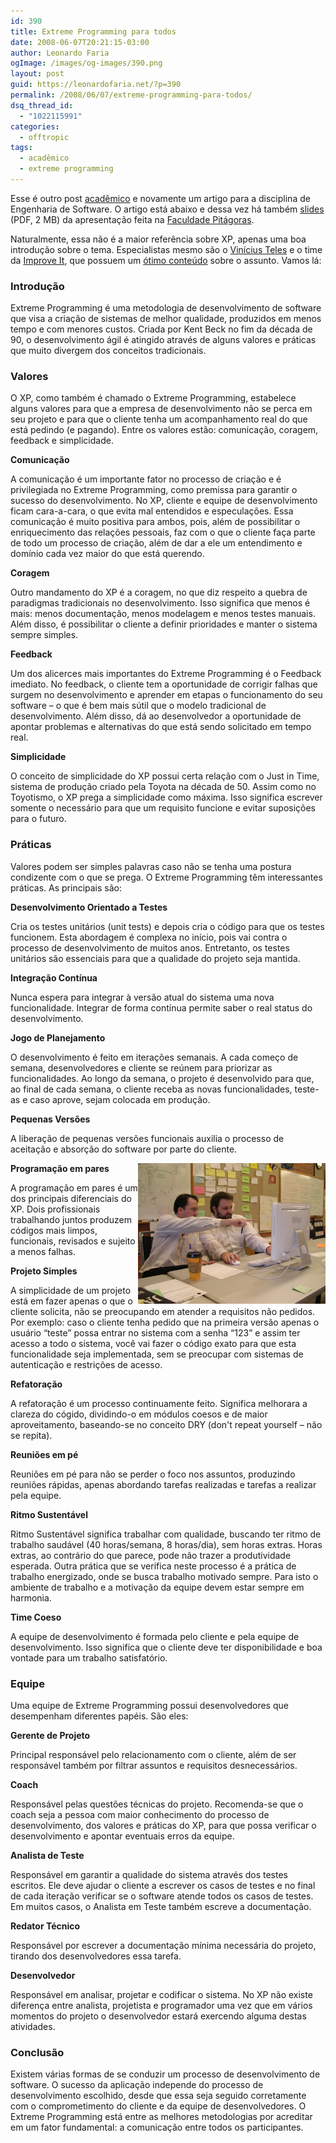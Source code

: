 ```yaml
---
id: 390
title: Extreme Programming para todos
date: 2008-06-07T20:21:15-03:00
author: Leonardo Faria
ogImage: /images/og-images/390.png
layout: post
guid: https://leonardofaria.net/?p=390
permalink: /2008/06/07/extreme-programming-para-todos/
dsq_thread_id:
  - "1022115991"
categories:
  - offtropic
tags:
  - acadêmico
  - extreme programming
---
```

Esse é outro post [acadêmico](http://www.leonardofaria.net/tag/academico) e novamente um artigo para a disciplina de Engenharia de Software. O artigo está abaixo e dessa vez há também [slides](/wp-content/uploads/2008/06/XP.pdf) (PDF, 2 MB) da apresentação feita na [Faculdade Pitágoras](http://www.faculdadepitagoras.com.br/).

Naturalmente, essa não é a maior referência sobre XP, apenas uma boa introdução sobre o tema. Especialistas mesmo são o [Vinícius Teles](http://www.improveit.com.br/vinicius) e o time da [Improve It](http://www.improveit.com.br), que possuem um [ótimo conteúdo](http://www.improveit.com.br/xp) sobre o assunto. Vamos lá:

### Introdução

Extreme Programming é uma metodologia de desenvolvimento de software que visa a criação de sistemas de melhor qualidade, produzidos em menos tempo e com menores custos. Criada por Kent Beck no fim da década de 90, o desenvolvimento ágil é atingido através de alguns valores e práticas que muito divergem dos conceitos tradicionais.

<!--more-->

### Valores

O XP, como também é chamado o Extreme Programming, estabelece alguns valores para que a empresa de desenvolvimento não se perca em seu projeto e para que o cliente tenha um acompanhamento real do que está pedindo (e pagando). Entre os valores estão: comunicação, coragem, feedback e simplicidade.

**Comunicação**

A comunicação é um importante fator no processo de criação e é privilegiada no Extreme Programming, como premissa para garantir o sucesso do desenvolvimento. No XP, cliente e equipe de desenvolvimento ficam cara-a-cara, o que evita mal entendidos e especulações. Essa comunicação é muito positiva para ambos, pois, além de possibilitar o enriquecimento das relações pessoais, faz com o que o cliente faça parte de todo um processo de criação, além de dar a ele um entendimento e domínio cada vez maior do que está querendo. 

**Coragem**

Outro mandamento do XP é a coragem, no que diz respeito a quebra de paradigmas tradicionais no desenvolvimento. Isso significa que menos é mais: menos documentação, menos modelagem e menos testes manuais. Além disso, é possibilitar o cliente a definir prioridades e manter o sistema sempre simples.

**Feedback**

Um dos alicerces mais importantes do Extreme Programming é o Feedback imediato. No feedback, o cliente tem a oportunidade de corrigir falhas que surgem no desenvolvimento e aprender em etapas o funcionamento do seu software – o que é bem mais sútil que o modelo tradicional de desenvolvimento. Além disso, dá ao desenvolvedor a oportunidade de apontar problemas e alternativas do que está sendo solicitado em tempo real.

**Simplicidade**

O conceito de simplicidade do XP possui certa relação com o Just in Time, sistema de produção criado pela Toyota na década de 50. Assim como no Toyotismo, o XP prega a simplicidade como máxima. Isso significa escrever somente o necessário para que um requisito funcione e evitar suposições para o futuro.

### Práticas

Valores podem ser simples palavras caso não se tenha uma postura condizente com o que se prega. O Extreme Programming têm interessantes práticas. As principais são:

**Desenvolvimento Orientado a Testes**

Cria os testes unitários (unit tests) e depois cria o código para que os testes funcionem. Esta abordagem é complexa no início, pois vai contra o processo de desenvolvimento de muitos anos. Entretanto, os testes unitários são essenciais para que a qualidade do projeto seja mantida.

**Integração Contínua**

Nunca espera para integrar à versão atual do sistema uma nova funcionalidade. Integrar de forma contínua permite saber o real status do desenvolvimento.

**Jogo de Planejamento**

O desenvolvimento é feito em iterações semanais. A cada começo de semana, desenvolvedores e cliente se reúnem para priorizar as funcionalidades. Ao longo da semana, o projeto é desenvolvido para que, ao final de cada semana, o cliente receba as novas funcionalidades, teste-as e caso aprove, sejam colocada em produção.

**Pequenas Versões**

A liberação de pequenas versões funcionais auxilia o processo de aceitação e absorção do software por parte do cliente.

**Programação em pares**<img src="/wp-content/uploads/2008/06/xp1.jpg" title="Programação em par" width="300" align="right" class="photo white" />

A programação em pares é um dos principais diferenciais do XP. Dois profissionais trabalhando juntos produzem códigos mais limpos, funcionais, revisados e sujeito a menos falhas. 

**Projeto Simples**

A simplicidade de um projeto está em fazer apenas o que o cliente solicita, não se preocupando em atender a requisitos não pedidos. Por exemplo: caso o cliente tenha pedido que na primeira versão apenas o usuário &#8220;teste&#8221; possa entrar no sistema com a senha &#8220;123&#8221; e assim ter acesso a todo o sistema, você vai fazer o código exato para que esta funcionalidade seja implementada, sem se preocupar com sistemas de autenticação e restrições de acesso.

**Refatoração**

A refatoração é um processo continuamente feito. Significa melhorara a clareza do cógido, dividindo-o em módulos coesos e de maior aproveitamento, baseando-se no conceito DRY (don't repeat yourself – não se repita).

**Reuniões em pé**

Reuniões em pé para não se perder o foco nos assuntos, produzindo reuniões rápidas, apenas abordando tarefas realizadas e tarefas a realizar pela equipe.

**Ritmo Sustentável**

Ritmo Sustentável significa trabalhar com qualidade, buscando ter ritmo de trabalho saudável (40 horas/semana, 8 horas/dia), sem horas extras. Horas extras, ao contrário do que parece, pode não trazer a produtividade esperada. Outra prática que se verifica neste processo é a prática de trabalho energizado, onde se busca trabalho motivado sempre. Para isto o ambiente de trabalho e a motivação da equipe devem estar sempre em harmonia.

**Time Coeso**

A equipe de desenvolvimento é formada pelo cliente e pela equipe de desenvolvimento. Isso significa que o cliente deve ter disponibilidade e boa vontade para um trabalho satisfatório.

### Equipe

Uma equipe de Extreme Programming possui desenvolvedores que desempenham diferentes papéis. São eles:

**Gerente de Projeto**

Principal responsável pelo relacionamento com o cliente, além de ser responsável também por filtrar assuntos e requisitos desnecessários.

**Coach**

Responsável pelas questões técnicas do projeto. Recomenda-se que o coach seja a pessoa com maior conhecimento do processo de desenvolvimento, dos valores e práticas do XP, para que possa verificar o desenvolvimento e apontar eventuais erros da equipe.

**Analista de Teste**

Responsável em garantir a qualidade do sistema através dos testes escritos. Ele deve ajudar o cliente a escrever os casos de testes e no final de cada iteração verificar se o software atende todos os casos de testes. Em muitos casos, o Analista em Teste também escreve a documentação.

**Redator Técnico**

Responsável por escrever a documentação mínima necessária do projeto, tirando dos desenvolvedores essa tarefa.

**Desenvolvedor**

Responsável em analisar, projetar e codificar o sistema. No XP não existe diferença entre analista, projetista e programador uma vez que em vários momentos do projeto o desenvolvedor estará exercendo alguma destas atividades.

### Conclusão

Existem várias formas de se conduzir um processo de desenvolvimento de software. O sucesso da aplicação independe do processo de desenvolvimento escolhido, desde que essa seja seguido corretamente com o comprometimento do cliente e da equipe de desenvolvedores. O Extreme Programming está entre as melhores metodologias por acreditar em um fator fundamental: a comunicação entre todos os participantes.
